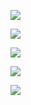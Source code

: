 ![](https://github.com/Stas-inside/Discord_bot-.EXErten/blob/main/Logo%60s/Capture.PNG)


![](https://github.com/Stas-inside/Discord_bot_on_C_Sharp-.EXErten/blob/main/Logo%60s/Token.PNG)


![](https://github.com/Stas-inside/Discord_bot_on_C_Sharp-.EXErten/blob/main/Logo%60s/image1.png)


![](https://github.com/Stas-inside/Discord_bot_on_C_Sharp-.EXErten/blob/main/Logo%60s/image2.png)


![](https://github.com/Stas-inside/Discord_bot_on_C_Sharp-.EXErten/blob/main/Logo%60s/image3.png)


